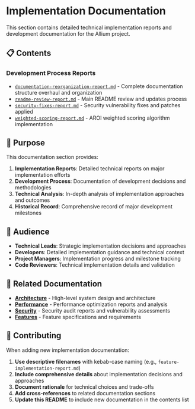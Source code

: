 # Implementation Documentation

This section contains detailed technical implementation reports and development documentation for the Allium project.

## 📋 Contents

### **Development Process Reports**
- [`documentation-reorganization-report.md`](documentation-reorganization-report.md) - Complete documentation structure overhaul and organization
- [`readme-review-report.md`](readme-review-report.md) - Main README review and updates process
- [`security-fixes-report.md`](security-fixes-report.md) - Security vulnerability fixes and patches applied
- [`weighted-scoring-report.md`](weighted-scoring-report.md) - AROI weighted scoring algorithm implementation

## 🎯 Purpose

This documentation section provides:

1. **Implementation Reports**: Detailed technical reports on major implementation efforts
2. **Development Process**: Documentation of development decisions and methodologies  
3. **Technical Analysis**: In-depth analysis of implementation approaches and outcomes
4. **Historical Record**: Comprehensive record of major development milestones

## 👥 Audience

- **Technical Leads**: Strategic implementation decisions and approaches
- **Developers**: Detailed implementation guidance and technical context
- **Project Managers**: Implementation progress and milestone tracking
- **Code Reviewers**: Technical implementation details and validation

## 🔗 Related Documentation

- **[Architecture](../architecture/)** - High-level system design and architecture
- **[Performance](../performance/)** - Performance optimization reports and analysis
- **[Security](../security/)** - Security audit reports and vulnerability assessments
- **[Features](../features/)** - Feature specifications and requirements

## 📝 Contributing

When adding new implementation documentation:

1. **Use descriptive filenames** with kebab-case naming (e.g., `feature-implementation-report.md`)
2. **Include comprehensive details** about implementation decisions and approaches
3. **Document rationale** for technical choices and trade-offs
4. **Add cross-references** to related documentation sections
5. **Update this README** to include new documentation in the contents list